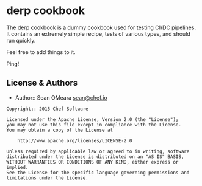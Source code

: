 derp cookbook
=============

The derp cookbook is a dummy cookbook used for testing CI/DC pipelines.
It contains an extremely simple recipe, tests of various types, and
should run quickly.

Feel free to add things to it.

Ping!

License & Authors
-----------------
- Author:: Sean OMeara <sean@chef.io>

```text
Copyright:: 2015 Chef Software

Licensed under the Apache License, Version 2.0 (the "License");
you may not use this file except in compliance with the License.
You may obtain a copy of the License at

    http://www.apache.org/licenses/LICENSE-2.0

Unless required by applicable law or agreed to in writing, software
distributed under the License is distributed on an "AS IS" BASIS,
WITHOUT WARRANTIES OR CONDITIONS OF ANY KIND, either express or implied.
See the License for the specific language governing permissions and
limitations under the License.
```

